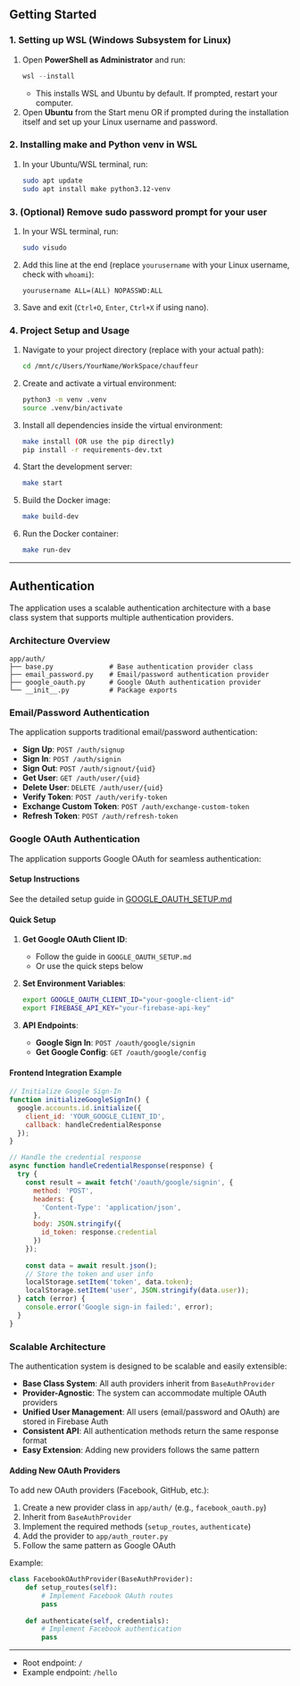 ## Getting Started

### 1. Setting up WSL (Windows Subsystem for Linux)

1. Open **PowerShell as Administrator** and run:
   ```powershell
   wsl --install
   ```
   - This installs WSL and Ubuntu by default. If prompted, restart your computer.
2. Open **Ubuntu** from the Start menu OR if prompted during the installation itself and set up your Linux username and password.

### 2. Installing make and Python venv in WSL

1. In your Ubuntu/WSL terminal, run:
   ```sh
   sudo apt update
   sudo apt install make python3.12-venv
   ```

### 3. (Optional) Remove sudo password prompt for your user

1. In your WSL terminal, run:
   ```sh
   sudo visudo
   ```
2. Add this line at the end (replace `yourusername` with your Linux username, check with `whoami`):
   ```
   yourusername ALL=(ALL) NOPASSWD:ALL
   ```
3. Save and exit (`Ctrl+O`, `Enter`, `Ctrl+X` if using nano).

### 4. Project Setup and Usage

1. Navigate to your project directory (replace with your actual path):
   ```sh
   cd /mnt/c/Users/YourName/WorkSpace/chauffeur
   ```
2. Create and activate a virtual environment:
   ```sh
   python3 -m venv .venv
   source .venv/bin/activate
   ```
3. Install all dependencies inside the virtual environment:
   ```sh
   make install (OR use the pip directly)
   pip install -r requirements-dev.txt
   ```
4. Start the development server:
   ```sh
   make start
   ```
5. Build the Docker image:
   ```sh
   make build-dev
   ```
6. Run the Docker container:
   ```sh
   make run-dev
   ```

---

## Authentication

The application uses a scalable authentication architecture with a base class system that supports multiple authentication providers.

### Architecture Overview

```
app/auth/
├── base.py              # Base authentication provider class
├── email_password.py    # Email/password authentication provider
├── google_oauth.py      # Google OAuth authentication provider
└── __init__.py          # Package exports
```

### Email/Password Authentication

The application supports traditional email/password authentication:

- **Sign Up**: `POST /auth/signup`
- **Sign In**: `POST /auth/signin`
- **Sign Out**: `POST /auth/signout/{uid}`
- **Get User**: `GET /auth/user/{uid}`
- **Delete User**: `DELETE /auth/user/{uid}`
- **Verify Token**: `POST /auth/verify-token`
- **Exchange Custom Token**: `POST /auth/exchange-custom-token`
- **Refresh Token**: `POST /auth/refresh-token`

### Google OAuth Authentication

The application supports Google OAuth for seamless authentication:

#### Setup Instructions

See the detailed setup guide in [GOOGLE_OAUTH_SETUP.md](GOOGLE_OAUTH_SETUP.md)

#### Quick Setup

1. **Get Google OAuth Client ID**:
   - Follow the guide in `GOOGLE_OAUTH_SETUP.md`
   - Or use the quick steps below

2. **Set Environment Variables**:
   ```bash
   export GOOGLE_OAUTH_CLIENT_ID="your-google-client-id"
   export FIREBASE_API_KEY="your-firebase-api-key"
   ```

3. **API Endpoints**:
   - **Google Sign In**: `POST /oauth/google/signin`
   - **Get Google Config**: `GET /oauth/google/config`

#### Frontend Integration Example

```javascript
// Initialize Google Sign-In
function initializeGoogleSignIn() {
  google.accounts.id.initialize({
    client_id: 'YOUR_GOOGLE_CLIENT_ID',
    callback: handleCredentialResponse
  });
}

// Handle the credential response
async function handleCredentialResponse(response) {
  try {
    const result = await fetch('/oauth/google/signin', {
      method: 'POST',
      headers: {
        'Content-Type': 'application/json',
      },
      body: JSON.stringify({
        id_token: response.credential
      })
    });
    
    const data = await result.json();
    // Store the token and user info
    localStorage.setItem('token', data.token);
    localStorage.setItem('user', JSON.stringify(data.user));
  } catch (error) {
    console.error('Google sign-in failed:', error);
  }
}
```

### Scalable Architecture

The authentication system is designed to be scalable and easily extensible:

- **Base Class System**: All auth providers inherit from `BaseAuthProvider`
- **Provider-Agnostic**: The system can accommodate multiple OAuth providers
- **Unified User Management**: All users (email/password and OAuth) are stored in Firebase Auth
- **Consistent API**: All authentication methods return the same response format
- **Easy Extension**: Adding new providers follows the same pattern

#### Adding New OAuth Providers

To add new OAuth providers (Facebook, GitHub, etc.):

1. Create a new provider class in `app/auth/` (e.g., `facebook_oauth.py`)
2. Inherit from `BaseAuthProvider`
3. Implement the required methods (`setup_routes`, `authenticate`)
4. Add the provider to `app/auth_router.py`
5. Follow the same pattern as Google OAuth

Example:
```python
class FacebookOAuthProvider(BaseAuthProvider):
    def setup_routes(self):
        # Implement Facebook OAuth routes
        pass
    
    def authenticate(self, credentials):
        # Implement Facebook authentication
        pass
```

---

- Root endpoint: `/`
- Example endpoint: `/hello` 